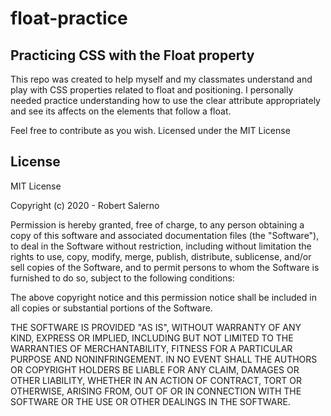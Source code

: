 # float-practice



## Practicing CSS with the Float property

This repo was created to help myself and my classmates understand and play with CSS properties related to float and positioning.  I personally needed practice understanding how to use the clear attribute appropriately and see its affects on the elements that follow a float.

Feel free to contribute as you wish.  Licensed under the MIT License

## License

MIT License

Copyright (c) 2020 - Robert Salerno

Permission is hereby granted, free of charge, to any person obtaining a copy
of this software and associated documentation files (the "Software"), to deal
in the Software without restriction, including without limitation the rights
to use, copy, modify, merge, publish, distribute, sublicense, and/or sell
copies of the Software, and to permit persons to whom the Software is
furnished to do so, subject to the following conditions:

The above copyright notice and this permission notice shall be included in all
copies or substantial portions of the Software.

THE SOFTWARE IS PROVIDED "AS IS", WITHOUT WARRANTY OF ANY KIND, EXPRESS OR
IMPLIED, INCLUDING BUT NOT LIMITED TO THE WARRANTIES OF MERCHANTABILITY,
FITNESS FOR A PARTICULAR PURPOSE AND NONINFRINGEMENT. IN NO EVENT SHALL THE
AUTHORS OR COPYRIGHT HOLDERS BE LIABLE FOR ANY CLAIM, DAMAGES OR OTHER
LIABILITY, WHETHER IN AN ACTION OF CONTRACT, TORT OR OTHERWISE, ARISING FROM,
OUT OF OR IN CONNECTION WITH THE SOFTWARE OR THE USE OR OTHER DEALINGS IN THE
SOFTWARE.